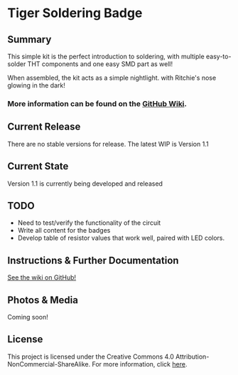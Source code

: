 # Tiger Soldering Badge

## Summary
This simple kit is the perfect introduction to soldering, with multiple easy-to-solder THT components and one easy SMD part as well! 

When assembled, the kit acts as a simple nightlight. with Ritchie's nose glowing in the dark! 

### More information can be found on the [GitHub Wiki](https://github.com/rit-construct-makerspace/wiki).

## Current Release
There are no stable versions for release. The latest WIP is Version 1.1

## Current State
Version 1.1 is currently being developed and released

## TODO
* Need to test/verify the functionality of the circuit
* Write all content for the badges
* Develop table of resistor values that work well, paired with LED colors.

## Instructions & Further Documentation
[See the wiki on GitHub!]((https://github.com/rit-construct-makerspace/wiki)) 

## Photos & Media
Coming soon!

## License
This project is licensed under the Creative Commons 4.0 Attribution-NonCommercial-ShareAlike. For more information, click [here](https://creativecommons.org/licenses/by-nc-sa/4.0/).
